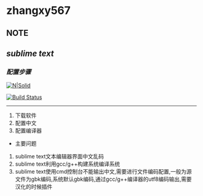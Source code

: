 # zhangxy567
## NOTE
## _sublime text_
### _配置步骤_
[![N|Solid](https://cldup.com/dTxpPi9lDf.thumb.png)](https://nodesource.com/products/nsolid)

[![Build Status](https://travis-ci.org/joemccann/dillinger.svg?branch=master)](https://travis-ci.org/joemccann/dillinger)

---

1. 下载软件
2. 配置中文
3. 配置编译器








- 主要问题
1. sublime text文本编辑器界面中文乱码
2. sublime text利用gcc/g++构建系统编译系统
3. sublime text使用cmd控制台不能输出中文,需要进行文件编码配置,一般为源文件为gbk编码,系统默认gbk编码,通过gcc/g++编译器的utf8编码输出,需要汉化的时候插件